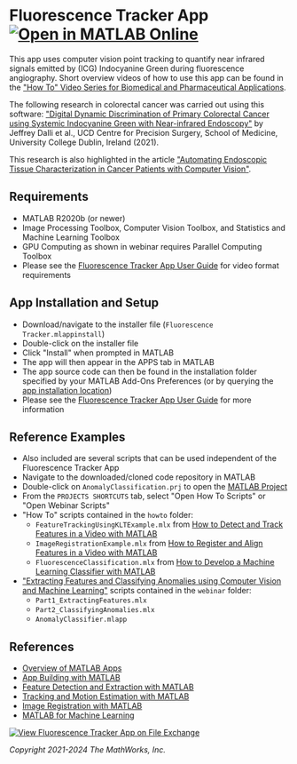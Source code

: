 # Fluorescence Tracker App  [![Open in MATLAB Online](https://www.mathworks.com/images/responsive/global/open-in-matlab-online.svg)](https://matlab.mathworks.com/open/github/v1?repo=mathworks/Fluorescence-Tracker-App)

This app uses computer vision point tracking to quantify near infrared signals emitted by (ICG) Indocyanine Green during fluorescence angiography.  Short overview videos of how to use this app can be found in the ["How To" Video Series for Biomedical and Pharmaceutical Applications](https://www.mathworks.com/videos/series/how-to-video-series-for-biomedical-and-pharmaceutical-applications.html).

The following research in colorectal cancer was carried out using this software: ["Digital Dynamic Discrimination of Primary Colorectal Cancer using Systemic Indocyanine Green with Near-infrared Endoscopy"](https://rdcu.be/clDRi) by Jeffrey Dalli et al., UCD Centre for Precision Surgery, School of Medicine, University College Dublin, Ireland (2021).

This research is also highlighted in the article ["Automating Endoscopic Tissue Characterization in Cancer Patients with Computer Vision"](https://www.mathworks.com/company/newsletters/articles/automating-endoscopic-tissue-characterization-in-cancer-patients-with-computer-vision.html).


## Requirements
* MATLAB R2020b (or newer)
* Image Processing Toolbox, Computer Vision Toolbox, and Statistics and Machine Learning Toolbox
* GPU Computing as shown in webinar requires Parallel Computing Toolbox
* Please see the [Fluorescence Tracker App User Guide](https://github.com/mathworks/Fluorescence-Tracker-App/blob/main/FluorescenceTrackerUserGuide.pdf) for video format requirements


## App Installation and Setup
* Download/navigate to the installer file (<code>Fluorescence Tracker.mlappinstall</code>)
* Double-click on the installer file
* Click "Install" when prompted in MATLAB
* The app will then appear in the APPS tab in MATLAB
* The app source code can then be found in the installation folder specified by your MATLAB Add-Ons Preferences (or by querying the [app installation location](https://www.mathworks.com/help/matlab/ref/matlab.apputil.getinstalledappinfo.html))
* Please see the [Fluorescence Tracker App User Guide](https://github.com/mathworks/Fluorescence-Tracker-App/blob/main/FluorescenceTrackerUserGuide.pdf) for more information


## Reference Examples
* Also included are several scripts that can be used independent of the Fluorescence Tracker App
* Navigate to the downloaded/cloned code repository in MATLAB
* Double-click on <code>AnomalyClassification.prj</code> to open the [MATLAB Project](https://www.mathworks.com/help/matlab/projects.html)
* From the <code>PROJECTS SHORTCUTS</code> tab, select "Open How To Scripts" or "Open Webinar Scripts"
* "How To" scripts contained in the <code>howto</code> folder:
  * <code>FeatureTrackingUsingKLTExample.mlx</code> from [How to Detect and Track Features in a Video with MATLAB](https://www.mathworks.com/videos/series/how-to-video-series-for-biomedical-and-pharmaceutical-applications.html)
  * <code>ImageRegistrationExample.mlx</code> from [How to Register and Align Features in a Video with MATLAB](https://www.mathworks.com/videos/how-to-register-and-align-features-in-a-video-with-matlab-1687170979668.html)
  * <code>FluorescenceClassification.mlx</code> from [How to Develop a Machine Learning Classifier with MATLAB](https://www.mathworks.com/videos/how-to-develop-a-machine-learning-classifier-with-matlab-1687171767480.html)
* ["Extracting Features and Classifying Anomalies using Computer Vision and Machine Learning"](https://www.mathworks.com/company/events/webinars/upcoming/extracting-features-and-classifying-anomalies-with-computer-vision-and-ml-4311301.html) scripts contained in the <code>webinar</code> folder:
  * <code>Part1_ExtractingFeatures.mlx</code>
  * <code>Part2_ClassifyingAnomalies.mlx</code>
  * <code>AnomalyClassifier.mlapp</code>


## References
* [Overview of MATLAB Apps](https://www.mathworks.com/help/matlab/creating_guis/apps-overview.html)
* [App Building with MATLAB](https://www.mathworks.com/help/matlab/gui-development.html)
* [Feature Detection and Extraction with MATLAB](https://www.mathworks.com/help/vision/feature-detection-and-extraction.html)
* [Tracking and Motion Estimation with MATLAB](https://www.mathworks.com/help/vision/tracking-and-motion-estimation.html)
* [Image Registration with MATLAB](https://www.mathworks.com/help/images/image-registration.html)
* [MATLAB for Machine Learning](https://www.mathworks.com/solutions/machine-learning.html)

[![View Fluorescence Tracker App on File Exchange](https://www.mathworks.com/matlabcentral/images/matlab-file-exchange.svg)](https://www.mathworks.com/matlabcentral/fileexchange/89679-fluorescence-tracker-app)

_Copyright 2021-2024 The MathWorks, Inc._
